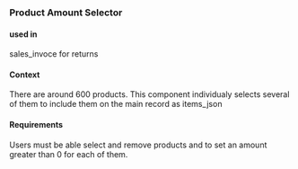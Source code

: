 ### Product Amount Selector

#### used in

sales_invoce for returns

#### Context

There are around 600 products. This component individualy selects several of them to include them on the main record as items_json

#### Requirements

Users must be able select and remove products and to set an amount greater than 0 for each of them.
